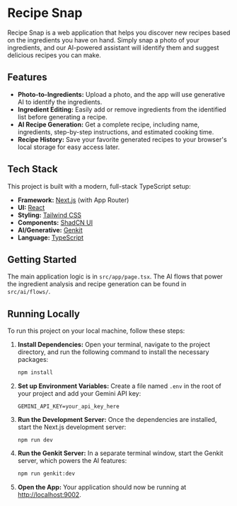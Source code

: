 # Recipe Snap

Recipe Snap is a web application that helps you discover new recipes based on the ingredients you have on hand. Simply snap a photo of your ingredients, and our AI-powered assistant will identify them and suggest delicious recipes you can make.

## Features

- **Photo-to-Ingredients:** Upload a photo, and the app will use generative AI to identify the ingredients.
- **Ingredient Editing:** Easily add or remove ingredients from the identified list before generating a recipe.
- **AI Recipe Generation:** Get a complete recipe, including name, ingredients, step-by-step instructions, and estimated cooking time.
- **Recipe History:** Save your favorite generated recipes to your browser's local storage for easy access later.

## Tech Stack

This project is built with a modern, full-stack TypeScript setup:

- **Framework:** [Next.js](https://nextjs.org/) (with App Router)
- **UI:** [React](https://react.dev/)
- **Styling:** [Tailwind CSS](https://tailwindcss.com/)
- **Components:** [ShadCN UI](https://ui.shadcn.com/)
- **AI/Generative:** [Genkit](https://firebase.google.com/docs/genkit)
- **Language:** [TypeScript](https://www.typescriptlang.org/)

## Getting Started

The main application logic is in `src/app/page.tsx`. The AI flows that power the ingredient analysis and recipe generation can be found in `src/ai/flows/`.

## Running Locally

To run this project on your local machine, follow these steps:

1.  **Install Dependencies:**
    Open your terminal, navigate to the project directory, and run the following command to install the necessary packages:
    ```bash
    npm install
    ```

2.  **Set up Environment Variables:**
    Create a file named `.env` in the root of your project and add your Gemini API key:
    ```
    GEMINI_API_KEY=your_api_key_here
    ```

3.  **Run the Development Server:**
    Once the dependencies are installed, start the Next.js development server:
    ```bas
    npm run dev
    ```

4.  **Run the Genkit Server:**
    In a separate terminal window, start the Genkit server, which powers the AI features:
    ```bash
    npm run genkit:dev
    ```

5.  **Open the App:**
    Your application should now be running at [http://localhost:9002](http://localhost:9002).
